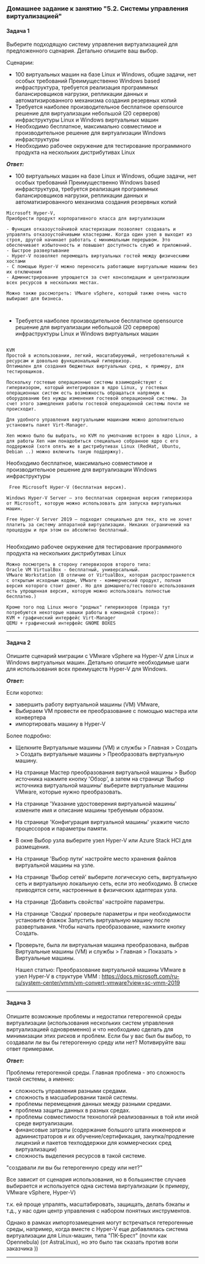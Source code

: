 ### Домашнее задание к занятию "5.2. Системы управления виртуализацией"

#### Задача 1

Выберите подходящую систему управления виртуализацией для предложенного сценария. Детально опишите ваш выбор.

Сценарии:

- 100 виртуальных машин на базе Linux и Windows, общие задачи, нет особых требований
Преимущественно Windows based инфраструктура, требуется реализация программных балансировщиков нагрузки, репликации данных и автоматизированного механизма создания резервных копий
- Требуется наиболее производительное бесплатное opensource решение для виртуализации небольшой (20 серверов) инфраструктуры Linux и Windows виртуальных машин
- Необходимо бесплатное, максимально совместимое и производительное решение для виртуализации Windows инфраструктуры
- Необходимо рабочее окружение для тестирование программного продукта на нескольких дистрибутивах Linux

***Ответ:***

- 100 виртуальных машин на базе Linux и Windows, общие задачи, нет особых требований
Преимущественно Windows based инфраструктура, требуется реализация программных балансировщиков нагрузки, репликации данных и автоматизированного механизма создания резервных копий
``` 
Microsoft Hyper-V, 
Приобрести продукт корпоративного класса для виртуализации

- Функция отказоустойчивой кластеризации позволяет создавать и управлять отказоустойчивыми кластерами. Когда один узел в выходит из строя, другой начинает работать с минимальным перерывом. Это обеспечивает избыточность и повышает доступность служб и приложений.
- Быстрое развертывание
- Hyper-V позволяет перемещать виртуальных гостей между физическими хостами 
- С помощью Hyper-V можно переносить работающие виртуальные машины без их отключения
- Администрирование упрощается за счет консолидации и централизации всех ресурсов в нескольких местах.

Можно также рассмотреть: VMware vSphere, который также очень часто выбирают для бизнеса.

   
```
- Требуется наиболее производительное бесплатное opensource решение для виртуализации небольшой (20 серверов) инфраструктуры Linux и Windows виртуальных машин
```

KVM
Простой в использовании, легкий, масштабируемый, нетребовательный к ресурсам и довольно функциональный гипервизор.
Оптимален для создания бюджетных виртуальных сред, к примеру, для тестировщиков.

Поскольку гостевые операционные системы взаимодействуют с гипервизором, который интегрирован в ядро Linux, у гостевых операционных систем есть возможность обращаться напрямую к оборудованию без нужды изменения гостевой операционной системы. За счет этого замедления работы гостевой операционной системы почти не происходит.

Для удобного управления виртуальными машинами можно дополнительно установить пакет Virt-Manager.

Xen можно было бы выбрать, но KVM по умолчанию встроен в ядро Linux, а для работы Xen нам понадобиться специально собранное ядро с его поддержкой (хотя опять же в дистрибутивах Linux (RedHat, Ubuntu, Debian ..) можно включить такую поддержку).

```

Необходимо бесплатное, максимально совместимое и производительное решение для виртуализации Windows инфраструктуры
```
 Free Microsoft Hyper-V (бесплатная версия).

Windows Hyper-V Server — это бесплатная серверная версия гипервизора от Microsoft, которую можно использовать для запуска виртуальных машин.

Free Hyper-V Server 2019 — подходит специально для тех, кто не хочет платить за систему аппаратной виртуализации. Никаких ограничений на процедуры и при этом он абсолютно бесплатный. 


```
Необходимо рабочее окружение для тестирование программного продукта на нескольких дистрибутивах Linux
```
Можно посмотреть в сторону гипервизоров второго типа: 
Oracle VM VirtualBox - бесплатный, универсальный.
VMware Workstation (В отличие от VirtualBox, которая распространяется с открытым исходным кодом, VMware - коммерческий продукт, полная версия которого стоит денег. Но для домашнего/тестового использования есть упрощенная версия, которую можно использовать полностью бесплатно.)

Кроме того под Linux много "родных" гипервизоров (правда тут потребуются некоторые навыки работы в командной строке):
KVM + графический интерфейс Virt-Manager
QEMU + графический интерфейс GNOME BOXES

```

---

#### Задача 2

Опишите сценарий миграции с VMware vSphere на Hyper-V для Linux и Windows виртуальных машин. Детально опишите необходимые шаги для использования всех преимуществ Hyper-V для Windows.


***Ответ:***

Если коротко: 

   - завершить работу виртуальной машины (VM) VMware, 
   - Выбираем VM провести ее преобразование с помощью мастера или конвертера 
   - импортировать машину в Hyper-V
    
Более подробно:
    
- Щелкните Виртуальные машины (VM) и службы > Главная > Создать > Создать виртуальные машины > Преобразовать виртуальную машину.
- На странице Мастер преобразования виртуальной машины > Выбор источника нажмите кнопку 'Обзор', а затем на странице 'Выбор источника виртуальной машины' выберите виртуальные машины VMware, которые нужно преобразовать.
- На странице 'Указание удостоверения виртуальной машины' измените имя и описание машины требуемым образом.
- На странице 'Конфигурация виртуальной машины' укажите число процессоров и параметры памяти.
- В окне Выбор узла выберите узел Hyper-V или Azure Stack HCI для размещения. 
- На странице 'Выбор пути' настройте место хранения файлов виртуальной машины на узле. 
- На странице 'Выбор сетей' выберите логическую сеть, виртуальную сеть и виртуальную локальную сеть, если это необходимо. В списке приводятся сети, настроенные в физических адаптерах узла.
- На странице 'Добавить свойства' настройте параметры. 
- На странице 'Сводка' проверьте параметры и при необходимости установите флажок Запустить виртуальную машину после развертывания. Чтобы начать преобразование, нажмите кнопку Создать. 
- Проверьте, была ли виртуальная машина преобразована, выбрав Виртуальные машины (VM) и службы > Главная > Показать > Виртуальные машины.
    
    
    
    Нашел статью: Преобразование виртуальной машины VMware в узел Hyper-V в структуре VMM :
    https://docs.microsoft.com/ru-ru/system-center/vmm/vm-convert-vmware?view=sc-vmm-2019
    
   

---

#### Задача 3

Опишите возможные проблемы и недостатки гетерогенной среды виртуализации (использования нескольких систем управления виртуализацией одновременно) и что необходимо сделать для минимизации этих рисков и проблем. Если бы у вас был бы выбор, то создавали ли вы бы гетерогенную среду или нет? Мотивируйте ваш ответ примерами.

***Ответ:***

 Проблемы гетерогенной среды. Главная проблема - это сложность такой системы, а именно:
 
 - сложность управления разными средами. 
 - сложность в масшабировании такой системы. 
 - проблемы перемещения данных между разными средами.
 - проблема защиты данных в разных средах.
 - проблемы совместимости технологий реализованных в той или иной среде виртуализации.
 - финансовые затраты (содержание большого штата инженеров и администраторов и их обучение/сертификация, закупка/продление лицензий и пакетов техподдержки для коммерческих сред виртуализации)
 - сложность выделения ресурсов в такой системе.
 
"создавали ли вы бы гетерогенную среду или нет?"

Все зависит от сценария использования, но в большинстве случаев выбирается и используется одна система виртуализации (к примеру, VMware vSphere, Hyper-V)

т.к. ей проще упралять, масштабировать, защищать, делать бэкапы и т.д., у нас один центр управления с набором понятных инструментов.

Однако в рамках импортозамещения могут встречаться гетерогенные среды, например, когда вместе с Hyper-V еще добавлялась система виртуализации для Linux-машин, типа "ПК-Брест" (почти как Opennebula) (от AstraLinux), но это было так сказать против воли заказчика ))

---

